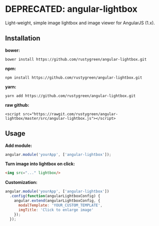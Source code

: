 # DEPRECATED: angular-lightbox
Light-weight, simple image lightbox and image viewer for AngularJS (1.x).

## Installation
__bower:__
```shell
bower install https://github.com/rustygreen/angular-lightbox.git
```

__npm:__
```shell
npm install https://github.com/rustygreen/angular-lightbox.git
```

__yarn:__
```shell
yarn add https://github.com/rustygreen/angular-lightbox.git
```

__raw github:__
```shell
<script src="https://rawgit.com/rustygreen/angular-lightbox/master/src/angular-lightbox.js"></script>
```

## Usage
__Add module:__
```javascript
angular.module('yourApp', ['angular-lightbox']);
```

__Turn image into lightbox on click:__
```html
<img src="..." lightbox/>
```

__Customization:__
```javascript
angular.module('yourApp', ['angular-lightbox'])
  .config(function(angularLightboxConfig) {
    angular.extend(angularLightboxConfig, {
      modalTemplate: 'YOUR_CUSTOM_TEMPLATE',
      imgTitle: 'Click to enlarge image'
    });
  });
```
